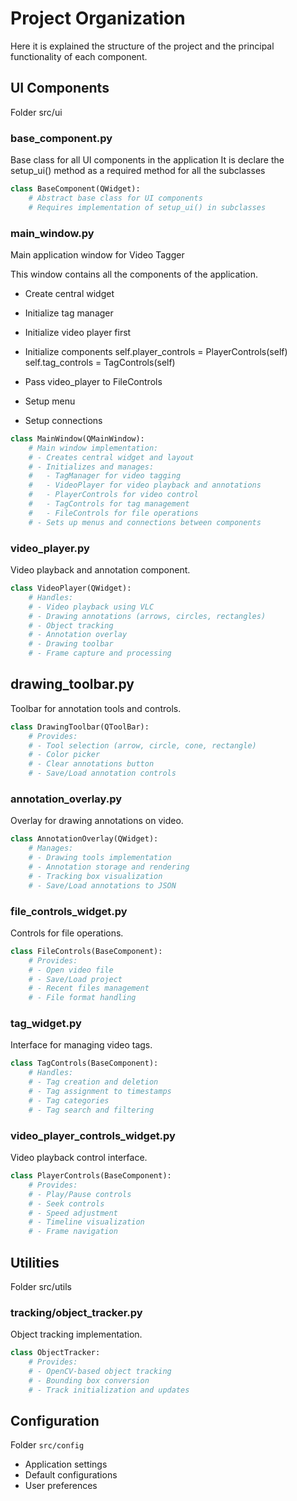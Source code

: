 # Project Organization

Here it is explained the structure of the project and the principal functionality of each component.


## UI Components

Folder src/ui

### base_component.py

Base class for all UI components in the application
It is declare the setup_ui() method as a required method for all the subclasses

```python
class BaseComponent(QWidget):
    # Abstract base class for UI components
    # Requires implementation of setup_ui() in subclasses
```

### main_window.py
Main application window for Video Tagger

This window contains all the components of the application.

 * Create central widget
 * Initialize tag manager
 * Initialize video player first
 * Initialize components
        self.player_controls = PlayerControls(self)
        self.tag_controls = TagControls(self)
        
 * Pass video_player to FileControls
 * Setup menu
 * Setup connections

```python
class MainWindow(QMainWindow):
    # Main window implementation:
    # - Creates central widget and layout
    # - Initializes and manages:
    #   - TagManager for video tagging
    #   - VideoPlayer for video playback and annotations
    #   - PlayerControls for video control
    #   - TagControls for tag management
    #   - FileControls for file operations
    # - Sets up menus and connections between components
```
### video_player.py
Video playback and annotation component.

```python
class VideoPlayer(QWidget):
    # Handles:
    # - Video playback using VLC
    # - Drawing annotations (arrows, circles, rectangles)
    # - Object tracking
    # - Annotation overlay
    # - Drawing toolbar
    # - Frame capture and processing
```

## drawing_toolbar.py
Toolbar for annotation tools and controls.

```python
class DrawingToolbar(QToolBar):
    # Provides:
    # - Tool selection (arrow, circle, cone, rectangle)
    # - Color picker
    # - Clear annotations button
    # - Save/Load annotation controls
```

### annotation_overlay.py
Overlay for drawing annotations on video.

```python
class AnnotationOverlay(QWidget):
    # Manages:
    # - Drawing tools implementation
    # - Annotation storage and rendering
    # - Tracking box visualization
    # - Save/Load annotations to JSON
```

### file_controls_widget.py
Controls for file operations.

```python
class FileControls(BaseComponent):
    # Provides:
    # - Open video file
    # - Save/Load project
    # - Recent files management
    # - File format handling
```


### tag_widget.py
Interface for managing video tags.

```python
class TagControls(BaseComponent):
    # Handles:
    # - Tag creation and deletion
    # - Tag assignment to timestamps
    # - Tag categories
    # - Tag search and filtering
```

### video_player_controls_widget.py
Video playback control interface.

```python
class PlayerControls(BaseComponent):
    # Provides:
    # - Play/Pause controls
    # - Seek controls
    # - Speed adjustment
    # - Timeline visualization
    # - Frame navigation
```

## Utilities

Folder src/utils

### tracking/object_tracker.py
Object tracking implementation.

```python
class ObjectTracker:
    # Provides:
    # - OpenCV-based object tracking
    # - Bounding box conversion
    # - Track initialization and updates
```


## Configuration

Folder `src/config`
- Application settings
- Default configurations
- User preferences


